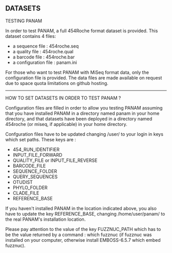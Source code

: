 DATASETS
-----------------------------------------------------------------------
TESTING PANAM

In order to test PANAM, a full 454Roche format dataset is provided.
This dataset contains 4 files:
- a sequence file : 454roche.seq
- a quality file : 454roche.qual
- a barcode file : 454roche.bar
- a configuration file : panam.ini

For those who want to test PANAM with MiSeq format data, only the configuration
file is provided. The data files are made available on request due to 
space quota limitations on github hosting.

-----------------------------------------------------------------------
HOW TO SET DATASETS IN ORDER TO TEST PANAM ?

Configuration files are filled in order to allow you testing PANAM assuming that 
you have installed PANAM in a directory named panam in your home
directory, and that datasets have been deployed in a directory named
454roche (or miseq, if applicable) in your home directory.

Confguration files have to be updated changing /user/ to your login 
in keys which set paths. These keys are :
- 454_RUN_IDENTIFIER
- INPUT_FILE_FORWARD
- QUALITY_FILE or INPUT_FILE_REVERSE
- BARCODE_FILE
- SEQUENCE_FOLDER
- QUERY_SEQUENCES
- OTUDIST
- PHYLO_FOLDER
- CLADE_FILE
- REFERENCE_BASE

If you haven't installed PANAM in the location indicated above, you also have to 
update the key REFERENCE_BASE, changing /home/user/panam/ to the real
PANAM's installation location.

Please pay attention to the value of the key FUZZNUC_PATH which has to
be the value returned by a command : which fuzznuc (if fuzznuc was
installed on your computer, otherwise install EMBOSS-6.5.7 which embed 
fuzznuc).
